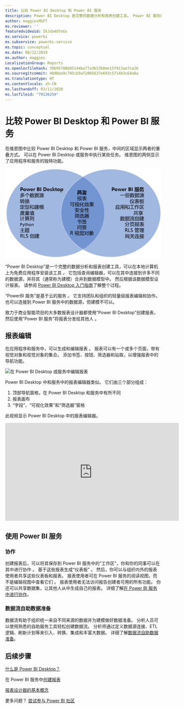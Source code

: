```yaml
---
title: 比较 Power BI Desktop 和 Power BI 服务
description: Power BI Desktop 是完整的数据分析和报表创建工具。 Power BI 服务是一种基于云的在线服务，用于为团队和公司进行轻量级报表编辑和协作。
author: maggiesMSFT
ms.reviewer: ''
featuredvideoid: IkJda4O7oGs
ms.service: powerbi
ms.subservice: powerbi-service
ms.topic: conceptual
ms.date: 08/12/2019
ms.author: maggies
LocalizationGroup: Reports
ms.openlocfilehash: 39b95708b95144ba77a3b33b8ee15f913ae7ca2b
ms.sourcegitcommit: 480bba9c745cb9af2005637e693c5714b3c64a8a
ms.translationtype: HT
ms.contentlocale: zh-CN
ms.lasthandoff: 03/11/2020
ms.locfileid: "79126250"
---
```

# <a name="comparing-power-bi-desktop-and-the-power-bi-service"></a>比较 Power BI Desktop 和 Power BI 服务

在维恩图中比较 Power BI Desktop 和 Power BI 服务，中间的区域显示两者的重叠方式。 可以在 Power BI Desktop 或服务中执行某些任务。 维恩图的两侧显示了应用程序和服务的独特功能。  

![Power BI Desktop 和服务的维恩图](media/service-service-vs-desktop/power-bi-venn-desktop-service.png)

“Power BI Desktop”是一个完整的数据分析和报表创建工具，可以在本地计算机上为免费应用程序安装该工具  。 它包括查询编辑器，可以在其中连接到许多不同的数据源，并将其（通常称为建模）合并到数据模型中。 然后根据该数据模型设计报表。 请参阅 [Power BI Desktop 入门指南](../desktop-getting-started.md)了解整个过程。

“PowerBI 服务”是基于云的服务  。 它支持团队和组织的轻量级报表编辑和协作。 也可以连接到 Power BI 服务中的数据源，但建模不可以。 

致力于商业智能项目的大多数报表设计器都使用“Power BI Desktop”创建报表，然后使用“Power BI 服务”将报表分发给其他人   。

## <a name="report-editing"></a>报表编辑

在应用程序和服务中，可以生成和编辑报表  。 报表可以有一个或多个页面，带有视觉对象和视觉对象的集合。 添加书签、按钮、筛选器和钻取，以增强报表中的导航功能。

![在 Power BI Desktop 或服务中编辑报表](media/service-service-vs-desktop/power-bi-editing-desktop-service.png)

Power BI Desktop 中和服务中的报表编辑器类似。 它们由三个部分组成：  

1. 顶部导航窗格，在 Power BI Desktop 和服务中有所不同    
2. 报表画布     
3. “字段”、“可视化效果”和“筛选器”窗格   

此视频显示 Power BI Desktop 中的报表编辑器。 

<iframe width="560" height="315" src="https://www.youtube.com/embed/IkJda4O7oGs" frameborder="0" allowfullscreen></iframe>

## <a name="working-in-the-power-bi-service"></a>使用 Power BI 服务

### <a name="collaborating"></a>协作


创建报表后，可以将其保存到 Power BI 服务中的“工作区”，你和你的同事可以在其中进行协作   。 基于这些报表生成“仪表板”  。 然后，你可以与组织内外的报表使用者共享这些仪表板和报表。 报表使用者可在 Power BI 服务的阅读视图，而不是编辑视图中查看它们  。 报表使用者无法访问报告创建者可用的所有功能。  你还可以共享数据集，让其他人从中生成自己的报表。 详细了解[在 Power BI 服务中进行协作](../service-new-workspaces.md)。

### <a name="self-service-data-prep-with-dataflows"></a>数据流自助数据准备

数据流有助于组织统一来自不同来源的数据并为建模做好数据准备。 分析人员可以使用熟悉的自助服务工具轻松创建数据流。 分析师通过定义数据源连接、ETL 逻辑、刷新计划等来引入、转换、集成和丰富大数据。 详细了解[数据流自助数据准备](../service-dataflows-overview.md)。

## <a name="next-steps"></a>后续步骤

[什么是 Power BI Desktop？](../desktop-what-is-desktop.md)

在 Power BI 服务中[创建报表](../service-report-create-new.md)

[报表设计器的基本概念](../service-basic-concepts.md)

更多问题？ [尝试参与 Power BI 社区](https://community.powerbi.com/)


